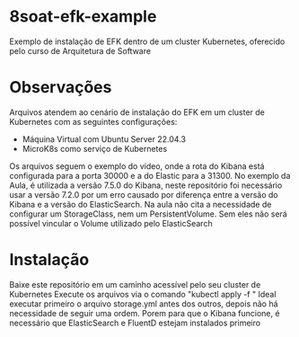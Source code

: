 # 8soat-efk-example
Exemplo de instalação de EFK dentro de um cluster Kubernetes, oferecido pelo curso de Arquitetura de Software

# Observações
Arquivos atendem ao cenário de instalação do EFK em um cluster de Kubernetes com as seguintes configurações:
- Máquina Virtual com Ubuntu Server 22.04.3
- MicroK8s como serviço de Kubernetes

Os arquivos seguem o exemplo do vídeo, onde a rota do Kibana está configurada para a porta 30000 e a do Elastic para a 31300.
No exemplo da Aula, é utilizada a versão 7.5.0 do Kibana, neste repositório foi necessário usar a versão 7.2.0 por um erro causado por diferença entre a versão do Kibana e a versão do ElasticSearch.
Na aula não cita a necessidade de configurar um StorageClass, nem um PersistentVolume. Sem eles não será possível vincular o Volume utilizado pelo ElasticSearch

# Instalação

Baixe este repositório em um caminho acessível pelo seu cluster de Kubernetes
Execute os arquivos via o comando "kubectl apply -f <nome do arquivo>"
Ideal executar primeiro o arquivo storage.yml antes dos outros, depois não há necessidade de seguir uma ordem. Porem para que o Kibana funcione, é necessário que ElasticSearch e FluentD estejam instalados primeiro
